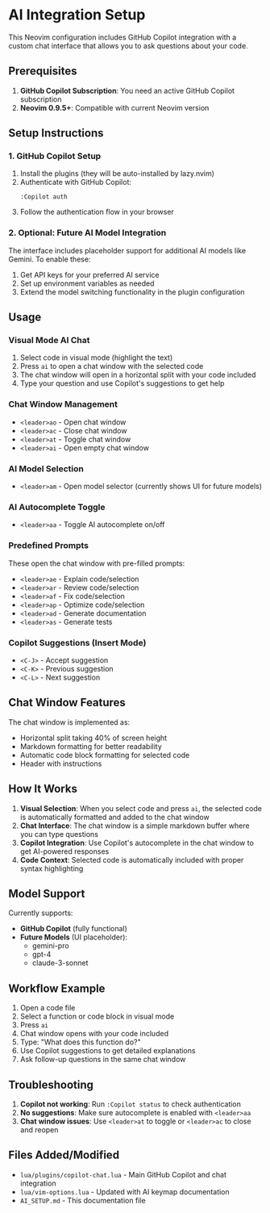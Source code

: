 # AI Integration Setup

This Neovim configuration includes GitHub Copilot integration with a custom chat interface that allows you to ask questions about your code.

## Prerequisites

1. **GitHub Copilot Subscription**: You need an active GitHub Copilot subscription
2. **Neovim 0.9.5+**: Compatible with current Neovim version

## Setup Instructions

### 1. GitHub Copilot Setup

1. Install the plugins (they will be auto-installed by lazy.nvim)
2. Authenticate with GitHub Copilot:
   ```
   :Copilot auth
   ```
3. Follow the authentication flow in your browser

### 2. Optional: Future AI Model Integration

The interface includes placeholder support for additional AI models like Gemini. To enable these:
1. Get API keys for your preferred AI service
2. Set up environment variables as needed
3. Extend the model switching functionality in the plugin configuration

## Usage

### Visual Mode AI Chat
1. Select code in visual mode (highlight the text)
2. Press `ai` to open a chat window with the selected code
3. The chat window will open in a horizontal split with your code included
4. Type your question and use Copilot's suggestions to get help

### Chat Window Management
- `<leader>ao` - Open chat window
- `<leader>ac` - Close chat window  
- `<leader>at` - Toggle chat window
- `<leader>ai` - Open empty chat window

### AI Model Selection
- `<leader>am` - Open model selector (currently shows UI for future models)

### AI Autocomplete Toggle
- `<leader>aa` - Toggle AI autocomplete on/off

### Predefined Prompts
These open the chat window with pre-filled prompts:
- `<leader>ae` - Explain code/selection
- `<leader>ar` - Review code/selection
- `<leader>af` - Fix code/selection
- `<leader>ap` - Optimize code/selection
- `<leader>ad` - Generate documentation
- `<leader>as` - Generate tests

### Copilot Suggestions (Insert Mode)
- `<C-J>` - Accept suggestion
- `<C-K>` - Previous suggestion
- `<C-L>` - Next suggestion

## Chat Window Features

The chat window is implemented as:
- Horizontal split taking 40% of screen height
- Markdown formatting for better readability
- Automatic code block formatting for selected code
- Header with instructions

## How It Works

1. **Visual Selection**: When you select code and press `ai`, the selected code is automatically formatted and added to the chat window
2. **Chat Interface**: The chat window is a simple markdown buffer where you can type questions
3. **Copilot Integration**: Use Copilot's autocomplete in the chat window to get AI-powered responses
4. **Code Context**: Selected code is automatically included with proper syntax highlighting

## Model Support

Currently supports:
- **GitHub Copilot** (fully functional)
- **Future Models** (UI placeholder):
  - gemini-pro
  - gpt-4
  - claude-3-sonnet

## Workflow Example

1. Open a code file
2. Select a function or code block in visual mode
3. Press `ai` 
4. Chat window opens with your code included
5. Type: "What does this function do?"
6. Use Copilot suggestions to get detailed explanations
7. Ask follow-up questions in the same chat window

## Troubleshooting

1. **Copilot not working**: Run `:Copilot status` to check authentication
2. **No suggestions**: Make sure autocomplete is enabled with `<leader>aa`
3. **Chat window issues**: Use `<leader>at` to toggle or `<leader>ac` to close and reopen

## Files Added/Modified

- `lua/plugins/copilot-chat.lua` - Main GitHub Copilot and chat integration
- `lua/vim-options.lua` - Updated with AI keymap documentation
- `AI_SETUP.md` - This documentation file
